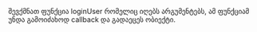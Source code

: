შევქმნათ ფუნქცია loginUser რომელიც იღებს არგუმენტებს, ამ ფუნქციამ უნდა გამოიძახოდ callback და გადაეცეს ობიექტი.